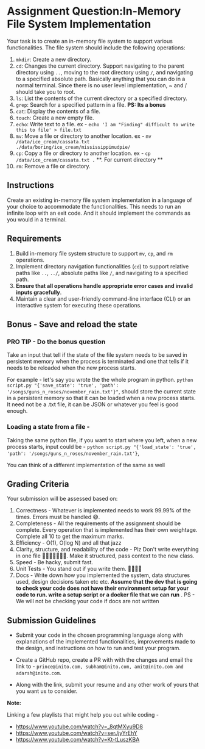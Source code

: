 # Assignment Question:In-Memory File System Implementation

Your task is to create an in-memory file system to support various functionalities. The file system should include the following operations:

1. `mkdir`: Create a new directory.
2. `cd`: Changes the current directory. Support navigating to the parent directory using `..`, moving to the root directory using `/`, and navigating to a specified absolute path. Basically anything that you can do in a normal terminal. Since there is no user level implementation, ~ and / should take you to root.
3. `ls`: List the contents of the current directory or a specified directory.
4. `grep`: Search for a specified pattern in a file. **PS: Its a bonus**
5. `cat`: Display the contents of a file.
6. `touch`: Create a new empty file.
7. `echo`: Write text to a file. ex - `echo 'I am "Finding" difficult to write this to file' > file.txt`
8. `mv`: Move a file or directory to another location. ex - `mv /data/ice_cream/cassata.txt ./data/boring/ice_cream/mississippimudpie/`
9. `cp`: Copy a file or directory to another location. ex - `cp /data/ice_cream/cassata.txt .` **. For current directory **
10. `rm`: Remove a file or directory.


## Instructions

Create an existing in-memory file system implementation in a language of your choice to accommodate the functionalities. This needs to run an infinite loop with an exit code. And it should implement the commands as you would in a terminal.

## Requirements

1. Build in-memory file system structure to support `mv`, `cp`, and `rm` operations.
2. Implement directory navigation functionalities (`cd`) to support relative paths like `..`, `../`, absolute paths like `/`, and navigating to a specified path.
3. **Ensure that all operations handle appropriate error cases and invalid inputs gracefully**.
4. Maintain a clear and user-friendly command-line interface (CLI) or an interactive system for executing these operations.

## Bonus - Save and reload the state

### PRO TIP - Do the bonus question

Take an input that tell if the state of the file system needs to be saved in persistent memory when the process is terminated and one that tells if it needs to be reloaded when the new process starts.

For example - let's say you wrote the the whole program in python. `python script.py "{'save_state': 'true', 'path': '/songs/guns_n_roses/november_rain.txt'}"`, should store the current state in a persistent memory so that it can be loaded when a new process starts. It need not be a .txt file, it can be JSON or whatever you feel is good enough.

### Loading a state from a file -
Taking the same python file, if you want to start where you left, when a new process starts, input could be - `python script.py "{'load_state': 'true', 'path': '/songs/guns_n_roses/november_rain.txt'}`,

You can think of a different implementation of the same as well


## Grading Criteria

Your submission will be assessed based on:

1. Correctness - Whatever is implemented needs to work 99.99% of the times. Errors must be handled 😅.
2. Completeness - All the requirements of the assignment should be complete. Every operation that is implemented has their own weightage. Complete all 10 to get the maximum marks.
3. Efficiency - O(1), O(log N) and all that jazz
4. Clarity, structure, and readability of the code - Plz Don't write everything in one file 🙏🙏🙏🙏🙏🙏🙏. Make it structured, pass context to the new class.
5. Speed - Be hacky, submit fast.
6. Unit Tests - You stand out if you write them. 🙌🙌🙌🙌
7. Docs - Write down how you implemented the system, data structures used, design decisions taken etc etc. **Assume that the dev that is going to check your code does not have their environment setup for your code to run. write a setup script or a docker file that we can run** . PS - We will not be checking your code if docs are not written

## Submission Guidelines

* Submit your code in the chosen programming language along with explanations of the implemented functionalities, improvements made to the design, and instructions on how to run and test your program.

* Create a GitHub repo, create a PR with with the changes and email the link to - `prince@inito.com, subham@inito.com, amit@inito.com and adarsh@inito.com`.

* Along with the link, submit your resume and any other work of yours that you want us to consider.

**Note:**

Linking a few playlists that might help you out while coding -

* https://www.youtube.com/watch?v=_8qtMXyu9D8
* https://www.youtube.com/watch?v=serJjyYrEhY
* https://www.youtube.com/watch?v=Kt-tLuszKBA
